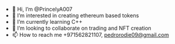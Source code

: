 - 👋 Hi, I’m @PrincelyA007
- 👀 I’m interested in creating ethereum based tokens
- 🌱 I’m currently learning C++
- 💞️ I’m looking to collaborate on trading and NFT creation
- 📫 How to reach me +971562821107, pedrorodie09@gmail.com 

<!---
PrincelyA007/PrincelyA007 is a ✨ special ✨ repository because its `README.md` (this file) appears on your GitHub profile.
You can click the Preview link to take a look at your changes.
--->
